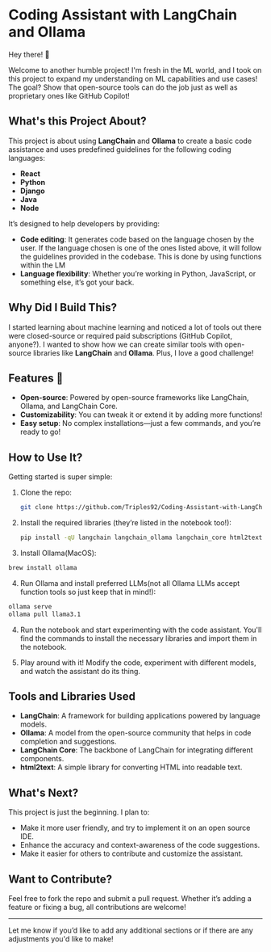# Coding Assistant with LangChain and Ollama

Hey there! 👋

Welcome to another humble project! I'm fresh in the ML world, and I took on this project to expand my understanding on ML capabilities and use cases! The goal? Show that open-source tools can do the job just as well as proprietary ones like GitHub Copilot!

## What's this Project About?

This project is about using **LangChain** and **Ollama** to create a basic code assistance and uses predefined guidelines for the following coding languages:
- **React**
- **Python**
- **Django** 
- **Java**
- **Node**

It’s designed to help developers by providing:
- **Code editing**: It generates code based on the language chosen by the user. If the language chosen is one of the ones listed above, it will follow the guidelines provided in the codebase. This is done by using functions within the LM 
- **Language flexibility**: Whether you’re working in Python, JavaScript, or something else, it’s got your back.


## Why Did I Build This?

I started learning about machine learning and noticed a lot of tools out there were closed-source or required paid subscriptions (GitHub Copilot, anyone?). I wanted to show how we can create similar tools with open-source libraries like **LangChain** and **Ollama**. Plus, I love a good challenge!

## Features 🚀

- **Open-source**: Powered by open-source frameworks like LangChain, Ollama, and LangChain Core.
- **Customizability**: You can tweak it or extend it by adding more functions! 
- **Easy setup**: No complex installations—just a few commands, and you’re ready to go!

## How to Use It?

Getting started is super simple:

1. Clone the repo:
   ```bash
   git clone https://github.com/Triples92/Coding-Assistant-with-LangChain-and-Ollama
   ```

2. Install the required libraries (they’re listed in the notebook too!):
   ```bash
   pip install -qU langchain langchain_ollama langchain_core html2text
   ```

3. Install Ollama(MacOS):
```bash
brew install ollama
```
4. Run Ollama and install preferred LLMs(not all Ollama LLMs accept function tools so just keep that in mind!):
```bash
ollama serve
ollama pull llama3.1
```

4. Run the notebook and start experimenting with the code assistant. You'll find the commands to install the necessary libraries and import them in the notebook.

4. Play around with it! Modify the code, experiment with different models, and watch the assistant do its thing.

## Tools and Libraries Used

- **LangChain**: A framework for building applications powered by language models.
- **Ollama**: A model from the open-source community that helps in code completion and suggestions.
- **LangChain Core**: The backbone of LangChain for integrating different components.
- **html2text**: A simple library for converting HTML into readable text.

## What's Next?

This project is just the beginning. I plan to:
- Make it more user friendly, and try to implement it on an open source IDE.
- Enhance the accuracy and context-awareness of the code suggestions.
- Make it easier for others to contribute and customize the assistant.

## Want to Contribute?

Feel free to fork the repo and submit a pull request. Whether it’s adding a feature or fixing a bug, all contributions are welcome!

---

Let me know if you’d like to add any additional sections or if there are any adjustments you'd like to make!